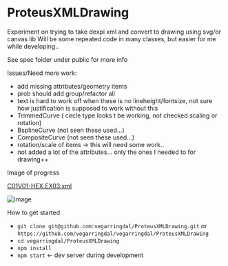 # ProteusXMLDrawing

Experiment on trying to take dexpi xml and convert to drawing using svg/or canvas lib
Will be some repeated code in many classes, but easier for me while developing..

See spec folder under public for more info


Issues/Need more work:
- add missing attributes/geometry items
- prob should add group/refactor all
- text is hard to work off when these is no lineheight/fontsize, not sure how justification is supposed to work without this
- TrimmedCurve ( circle type looks t be working, not checked scaling or rotation)
- BsplineCurve (not seen these used...)
- CompositeCurve (not seen these used...)
- rotation/scale of items -> this will need some work..
- not added a lot of the attributes... only the ones I needed to for drawing++

Image of progress

[C01V01-HEX.EX03.xml](https://github.com/vegarringdal/ProteusXMLDrawing/blob/main/public/TrainingTestCases/tests/C01%20the%20complete%20DEXPI%20PnID/C01V01-HEX.EX03.xml)

![image](https://user-images.githubusercontent.com/2901416/178831083-3ff8cb28-7dcf-420d-9817-8df85ff24894.png)



How to get started
* `git clone git@github.com:vegarringdal/ProteusXMLDrawing.git` or `https://github.com/vegarringdal/vegarringdal/ProteusXMLDrawing`
* `cd vegarringdal/ProteusXMLDrawing`
* `npm install`
* `npm start` <- dev server during development







